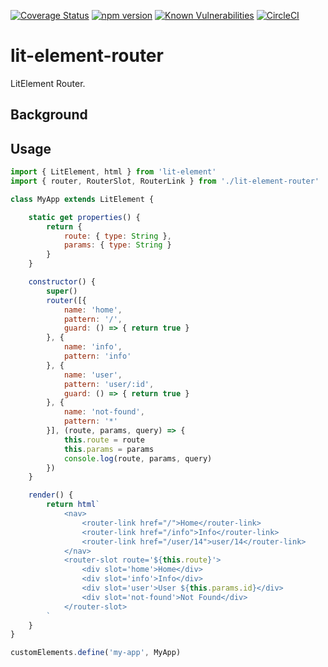 [![Coverage Status](https://coveralls.io/repos/github/hamedasemi/lit-element-router/badge.svg?branch=mainline)](https://coveralls.io/github/hamedasemi/lit-element-router?branch=mainline)
[![npm version](https://badge.fury.io/js/lit-element-router.svg)](https://badge.fury.io/js/lit-element-router)
[![Known Vulnerabilities](https://snyk.io/test/github/hamedasemi/lit-element-router/badge.svg?targetFile=package.json)](https://snyk.io/test/github/hamedasemi/lit-element-router?targetFile=package.json)
[![CircleCI](https://circleci.com/gh/hamedasemi/lit-element-router/tree/release.svg?style=svg)](https://circleci.com/gh/hamedasemi/lit-element-router/tree/release)

# lit-element-router
LitElement Router.

## Background

## Usage

```javascript
import { LitElement, html } from 'lit-element'
import { router, RouterSlot, RouterLink } from './lit-element-router'

class MyApp extends LitElement {

    static get properties() {
        return {
            route: { type: String },
            params: { type: String }
        }
    }

    constructor() {
        super()
        router([{
            name: 'home',
            pattern: '/',
            guard: () => { return true }
        }, {
            name: 'info',
            pattern: 'info'
        }, {
            name: 'user',
            pattern: 'user/:id',
            guard: () => { return true }
        }, {
            name: 'not-found',
            pattern: '*'
        }], (route, params, query) => {
            this.route = route
            this.params = params
            console.log(route, params, query)
        })
    }

    render() {
        return html`
            <nav>
                <router-link href="/">Home</router-link>
                <router-link href="/info">Info</router-link>
                <router-link href="/user/14">user/14</router-link>
            </nav>
            <router-slot route='${this.route}'>
                <div slot='home'>Home</div>
                <div slot='info'>Info</div>
                <div slot='user'>User ${this.params.id}</div>
                <div slot='not-found'>Not Found</div>
            </router-slot>
        `
    }
}

customElements.define('my-app', MyApp)
```